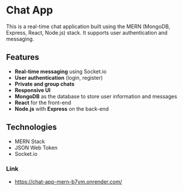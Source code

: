 # Chat App

This is a real-time chat application built using the MERN (MongoDB, Express, React, Node.js) stack. It supports user authentication and messaging.

## Features

- **Real-time messaging** using Socket.io
- **User authentication** (login, register)
- **Private and group chats**
- **Responsive UI**
- **MongoDB** as the database to store user information and messages
- **React** for the front-end
- **Node.js** with **Express** on the back-end

## Technologies

- MERN Stack
- JSON Web Token
- Socket.io

### Link
- https://chat-app-mern-b7ym.onrender.com/
